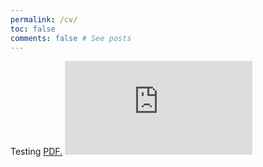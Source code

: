 ```yaml
---
permalink: /cv/
toc: false
comments: false # See posts
---
```

Testing
<a href="https://github.com/bojeryd91/CV/blob/main/CV.pdf" target="_blank">PDF.</a>
<embed src="https://github.com/bojeryd91/CV/blog/main/CV.pdf" type='application/pdf'></embed>
